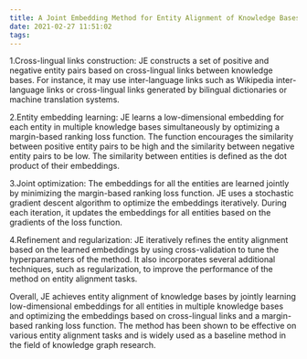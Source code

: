 ```yaml
---
title: A Joint Embedding Method for Entity Alignment of Knowledge Bases
date: 2021-02-27 11:51:02
tags:
---
```

1.Cross-lingual links construction: JE constructs a set of positive and negative entity pairs based on cross-lingual links between knowledge bases. For instance, it may use inter-language links such as Wikipedia inter-language links or cross-lingual links generated by bilingual dictionaries or machine translation systems.

2.Entity embedding learning: JE learns a low-dimensional embedding for each entity in multiple knowledge bases simultaneously by optimizing a margin-based ranking loss function. The function encourages the similarity between positive entity pairs to be high and the similarity between negative entity pairs to be low. The similarity between entities is defined as the dot product of their embeddings.

3.Joint optimization: The embeddings for all the entities are learned jointly by minimizing the margin-based ranking loss function. JE uses a stochastic gradient descent algorithm to optimize the embeddings iteratively. During each iteration, it updates the embeddings for all entities based on the gradients of the loss function.

4.Refinement and regularization: JE iteratively refines the entity alignment based on the learned embeddings by using cross-validation to tune the hyperparameters of the method. It also incorporates several additional techniques, such as regularization, to improve the performance of the method on entity alignment tasks.

Overall, JE achieves entity alignment of knowledge bases by jointly learning low-dimensional embeddings for all entities in multiple knowledge bases and optimizing the embeddings based on cross-lingual links and a margin-based ranking loss function. The method has been shown to be effective on various entity alignment tasks and is widely used as a baseline method in the field of knowledge graph research.